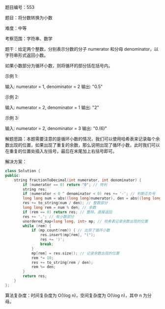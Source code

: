 题目编号：553

题目：将分数转换为小数

难度：中等

考察范围：字符串、数学

题干：给定两个整数，分别表示分数的分子 numerator 和分母 denominator，以字符串形式返回小数。

如果小数部分为循环小数，则将循环的部分括在括号内。

示例 1:

输入: numerator = 1, denominator = 2
输出: "0.5"

示例 2:

输入: numerator = 2, denominator = 1
输出: "2"

示例 3:

输入: numerator = 2, denominator = 3
输出: "0.(6)"

解题思路：本题需要注意的是循环小数的情况，我们可以使用哈希表来记录每个余数出现的位置，如果出现了重复的余数，那么说明出现了循环小数，此时我们可以在重复的位置处插入左括号，最后在末尾加上右括号即可。

解决方案：

```cpp
class Solution {
public:
    string fractionToDecimal(int numerator, int denominator) {
        if (numerator == 0) return "0"; // 特判
        string res;
        if (numerator < 0 ^ denominator < 0) res += '-'; // 判断正负号
        long long num = abs((long long)numerator), den = abs((long long)denominator); // 转为 long long 防止溢出
        res += to_string(num / den); // 整数部分
        long long rem = num % den; // 余数
        if (rem == 0) return res; // 整除，直接返回
        res += '.'; // 有小数部分
        unordered_map<long long, int> mp; // 哈希表记录余数出现的位置
        while (rem) {
            if (mp.count(rem)) { // 出现了循环小数
                res.insert(mp[rem], "(");
                res += ')';
                break;
            }
            mp[rem] = res.size(); // 记录余数出现的位置
            rem *= 10;
            res += to_string(rem / den);
            rem %= den;
        }
        return res;
    }
};
```

算法复杂度：时间复杂度为 O(\log n)，空间复杂度为 O(\log n)，其中 n 为分母。